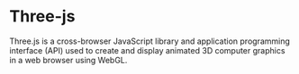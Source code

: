 # Three-js
Three.js is a cross-browser JavaScript library and application programming interface (API) used to create and display animated 3D computer graphics in a web browser using WebGL.
